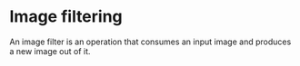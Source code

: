 # Image filtering

An image filter is an operation that consumes an input image and produces a new image out of it.